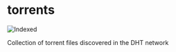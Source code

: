 torrents 
========
![Indexed](https://img.shields.io/badge/indexed-250158-blue)

Collection of torrent files discovered in the DHT network
